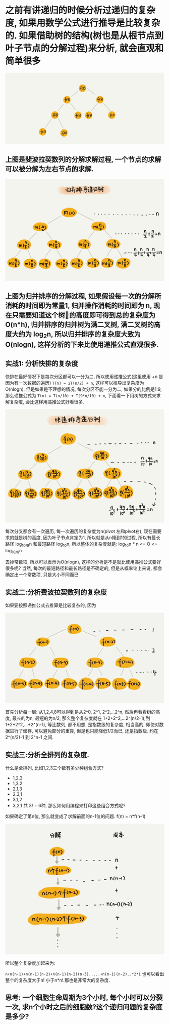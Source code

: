 # 之前有讲递归的时候分析过递归的复杂度, 如果用数学公式进行推导是比较复杂的. 如果借助树的结构(树也是从根节点到叶子节点的分解过程)来分析, 就会直观和简单很多

![](/img/recursive_tree.jpg)

## 上图是斐波拉契数列的分解求解过程, 一个节点的求解可以被分解为左右节点的求解.

![](img/merge_sort_tree.jpg)

## 上图为归并排序的分解过程, 如果假设每一次的分解所消耗的时间即为常量1, 归并操作消耗的时间即为 n, 现在只需要知道这个树的高度即可得到总的复杂度为 O(n*h), 归并排序的归并树为满二叉树, 满二叉树的高度大约为 log<sub>2</sub>n, 所以归并排序的复杂度大致为 O(nlogn), 这样分析的下来比使用递推公式直观很多.

## 实战1: 分析快排的复杂度

快排在最好情况下是每次分区都可以一分为二, 所以使用递推公式(这里使用 +n 是因为有一次数据的遍历) `T(n) = 2T(n/2) + n`, 这样可以推导出复杂度为 O(nlogn), 但是如果是不理想的情况, 每次分区不能一分为二, 如果分的比例是1:9, 那么递推公式为 `T(n) = T(n/10) + T(9*n/10) + n`, 下面看一下用树的方式来求解复杂度, 会比这样用递推公式好看很多.

![](/img/quick_sort_tree.jpg)

每次分叉都会有一次遍历, 每一次遍历的复杂度为n(pivot 左和pivot右), 现在需要求的就是树的高度, 因为叶子节点肯定为1, 所以就是从n降到1的过程, 所以有最长路径 log<sub>10/9</sub>n 和最短路径 log<sub>10</sub>n, 所以整体的复杂度就是:
log<sub>10</sub>n * n <= O <= log<sub>10/9</sub>n

去掉常数项, 所以可以表示为O(nlogn), 这样的分析是不是就比使用递推公式要好很多呢? 当然, 每次的最短路径和最长路径是不确定的, 但是从概率论上来说, 都会确定出一个常数项, 只是大小不同而已

## 实战二:分析费波拉契数列的复杂度

如果要按照递推公式去推算是比较复杂的, 因为

![](img/feibolaqi_tree.jpg)

首先分析每一层: 从1,2,4,8可以得到是从2^0, 2^1, 2^2,...2^n, 然后再看看树的高度, 最长的为n, 最短的为n/2, 那么整个复杂度就在 1+2+2^2,...2^(n/2-1),到1+2+2^2,...+2^(n-1), 等比数列, 都不用想, 是指数级的复杂度, 相当高的, 即使对数据进行了储存, 可以避免部分的重算, 但是也只能降低1/2而已, 还是指数级. 约在2^(n/2)-1 到 2^n-1 之间.

## 实战三:分析全排列的复杂度.

什么是全排列, 比如1,2,3三个数有多少种组合方式? 
- 1,2,3
- 1,3,2
- 2,1,3
- 2,3,1
- 3,1,2
- 3,2,1
共 3! = 6种, 那么如何用编程来打印这些组合方式呢?

如果确定了第n位, 那么就变成了求解前面的n-1位的问题. f(n) = n*f(n-1)

![](img/range!.jpg)

所以整个复杂度加起来为:

`n+n(n-1)+n(n-1)(n-2)+n(n-1)(n-2)(n-3).....+n(n-1)(n-2)..*2*1`
也可以看出整个的复杂度大于n! 小于n*n!.那也是非常大的复杂度.

## 思考: 一个细胞生命周期为3个小时, 每个小时可以分裂一次, 求n个小时之后的细胞数?这个递归问题的复杂度是多少?



